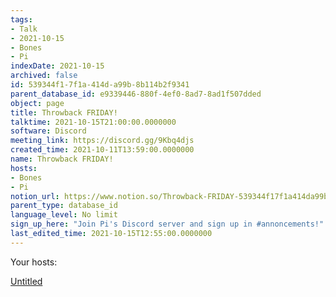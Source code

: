 ```yaml
---
tags:
- Talk
- 2021-10-15
- Bones
- Pi
indexDate: 2021-10-15
archived: false
id: 539344f1-7f1a-414d-a99b-8b114b2f9341
parent_database_id: e9339446-880f-4ef0-8ad7-8ad1f507dded
object: page
title: Throwback FRIDAY!
talktime: 2021-10-15T21:00:00.0000000
software: Discord
meeting_link: https://discord.gg/9Kbq4djs
created_time: 2021-10-11T13:59:00.0000000
name: Throwback FRIDAY!
hosts:
- Bones
- Pi
notion_url: https://www.notion.so/Throwback-FRIDAY-539344f17f1a414da99b8b114b2f9341
parent_type: database_id
language_level: No limit
sign_up_here: "Join Pi's Discord server and sign up in #annoncements!"
last_edited_time: 2021-10-15T12:55:00.0000000
---
```




Your hosts:

[Untitled](https://www.notion.so/482e61b02b9c4456b2b4fe86bb7544c6)   





